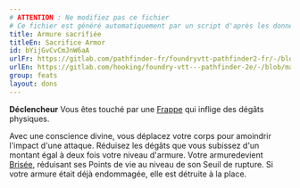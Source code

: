 ```yaml
---
# ATTENTION : Ne modifiez pas ce fichier
# Ce fichier est généré automatiquement par un script d'après les données du module Foundry VTT officiel et de sa traduction
title: Armure sacrifiée
titleEn: Sacrifice Armor
id: bYijGvCvCmJnW6aA
urlFr: https://gitlab.com/pathfinder-fr/foundryvtt-pathfinder2-fr/-/blob/master/data/feats/bYijGvCvCmJnW6aA.htm
urlEn: https://gitlab.com/hooking/foundry-vtt---pathfinder-2e/-/blob/master/packs/data/feats.db/sacrifice-armor.json
group: feats
layout: dons
---
```

**Déclencheur** Vous êtes touché par une [Frappe](../actions/frapper.md) qui inflige des dégâts physiques.

Avec une conscience divine, vous déplacez votre corps pour amoindrir l'impact d'une attaque. Réduisez les dégâts que vous subissez d'un montant égal à deux fois votre niveau d'armure. Votre armuredevient [Brisée](../conditions/brisé.md), réduisant ses Points de vie au niveau de son Seuil de rupture. Si votre armure était déjà endommagée, elle est détruite à la place.


